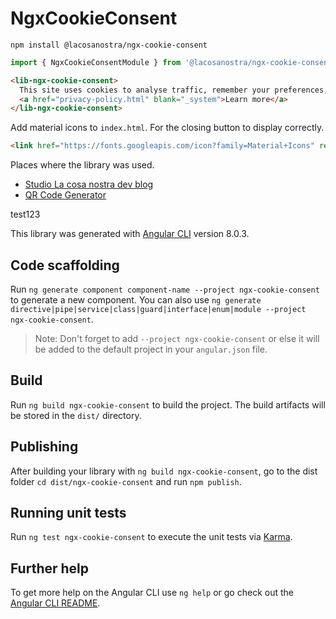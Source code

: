 # NgxCookieConsent

`npm install @lacosanostra/ngx-cookie-consent`

```typescript
import { NgxCookieConsentModule } from '@lacosanostra/ngx-cookie-consent';
```

```html
<lib-ngx-cookie-consent>
  This site uses cookies to analyse traffic, remember your preferences, and optimise your experience.
  <a href="privacy-policy.html" blank="_system">Learn more</a>
</lib-ngx-cookie-consent>
```

Add material icons to `index.html`. For the closing button to display correctly.

```html
<link href="https://fonts.googleapis.com/icon?family=Material+Icons" rel="stylesheet">
```

Places where the library was used.

- [Studio La cosa nostra dev blog](https://studiolacosanostra.github.io)
- [QR Code Generator](https://studiolacosanostra.github.io/apps/qr-code-generator/)

test123

This library was generated with [Angular CLI](https://github.com/angular/angular-cli) version 8.0.3.

## Code scaffolding

Run `ng generate component component-name --project ngx-cookie-consent` to generate a new component. You can also use `ng generate directive|pipe|service|class|guard|interface|enum|module --project ngx-cookie-consent`.
> Note: Don't forget to add `--project ngx-cookie-consent` or else it will be added to the default project in your `angular.json` file.

## Build

Run `ng build ngx-cookie-consent` to build the project. The build artifacts will be stored in the `dist/` directory.

## Publishing

After building your library with `ng build ngx-cookie-consent`, go to the dist folder `cd dist/ngx-cookie-consent` and run `npm publish`.

## Running unit tests

Run `ng test ngx-cookie-consent` to execute the unit tests via [Karma](https://karma-runner.github.io).

## Further help

To get more help on the Angular CLI use `ng help` or go check out the [Angular CLI README](https://github.com/angular/angular-cli/blob/master/README.md).

